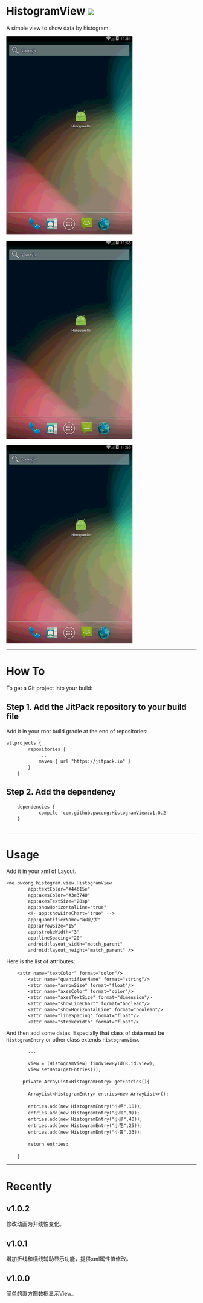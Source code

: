 # HistogramView [![](https://jitpack.io/v/pwcong/HistogramView.svg)](https://jitpack.io/#pwcong/HistogramView)

A simple view to show data by histogram.

![SnapShot1](https://github.com/pwcong/SnapShot/blob/master/HistogramView/snapshot1.gif)

![SnapShot2](https://github.com/pwcong/SnapShot/blob/master/HistogramView/snapshot2.gif)

![SnapShot3](https://github.com/pwcong/SnapShot/blob/master/HistogramView/snapshot3.gif)
*******

# How To 

To get a Git project into your build:

## Step 1. Add the JitPack repository to your build file

Add it in your root build.gradle at the end of repositories:

```	
allprojects {
		repositories {
			...
			maven { url "https://jitpack.io" }
		}
	}

```

## Step 2. Add the dependency
```
	dependencies {
	        compile 'com.github.pwcong:HistogramView:v1.0.2'
	}
	
```

*******

# Usage

Add it in your xml of Layout.

```
<me.pwcong.histogram.view.HistogramView
        app:textColor="#44615e"
        app:axesColor="#3e3740"
        app:axesTextSize="20sp"
        app:showHorizontalLine="true"
        <!- app:showLineChart="true" -->
        app:quantifierName="年龄/岁"
        app:arrowSize="15"
        app:strokeWidth="3"
        app:lineSpacing="20"
        android:layout_width="match_parent"
        android:layout_height="match_parent" />
```

Here is the list of attributes:

```
	<attr name="textColor" format="color"/>
        <attr name="quantifierName" format="string"/>
        <attr name="arrowSize" format="float"/>
        <attr name="axesColor" format="color"/>
        <attr name="axesTextSize" format="dimension"/>
        <attr name="showLineChart" format="boolean"/>
        <attr name="showHorizontalLine" format="boolean"/>
        <attr name="lineSpacing" format="float"/>
        <attr name="strokeWidth" format="float"/>

```


And then add some datas. Especially that class of data must be `HistogramEntry` or other class extends `HistogramView`.

```
        ...
        
        view = (HistogramView) findViewById(R.id.view);
        view.setData(getEntries());
  
      private ArrayList<HistogramEntry> getEntries(){

        ArrayList<HistogramEntry> entries=new ArrayList<>();

        entries.add(new HistogramEntry("小明",18));
        entries.add(new HistogramEntry("小红",9));
        entries.add(new HistogramEntry("小黑",40));
        entries.add(new HistogramEntry("小花",25));
        entries.add(new HistogramEntry("小黄",33));

        return entries;

    }

```

*******

# Recently

## v1.0.2
修改动画为非线性变化。

## v1.0.1
增加折线和横线辅助显示功能，提供xml属性值修改。

## v1.0.0
简单的直方图数据显示View。



